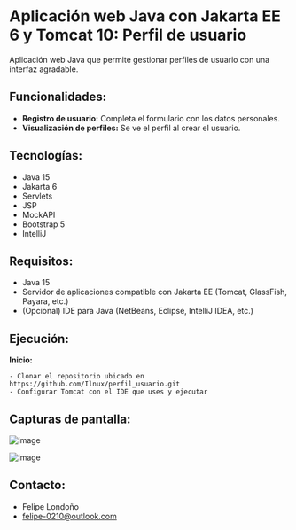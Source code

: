# Aplicación web Java con Jakarta EE 6 y Tomcat 10: Perfil de usuario

Aplicación web Java que permite gestionar perfiles de usuario con una interfaz agradable.

## Funcionalidades:

- **Registro de usuario:** Completa el formulario con los datos personales.
- **Visualización de perfiles:** Se ve el perfil al crear el usuario.

## Tecnologías:

- Java 15
- Jakarta 6
- Servlets
- JSP
- MockAPI
- Bootstrap 5
- IntelliJ

## Requisitos:

- Java 15
- Servidor de aplicaciones compatible con Jakarta EE (Tomcat, GlassFish, Payara, etc.)
- (Opcional) IDE para Java (NetBeans, Eclipse, IntelliJ IDEA, etc.)

## Ejecución:

 **Inicio:**
 
    - Clonar el repositorio ubicado en https://github.com/Ilnux/perfil_usuario.git
    - Configurar Tomcat con el IDE que uses y ejecutar

## Capturas de pantalla:

![image](https://github.com/Ilnux/perfil_usuario/assets/46934658/9e83a5aa-8d61-4559-aa5f-de070e237de5)



![image](https://github.com/Ilnux/perfil_usuario/assets/46934658/5b817ca8-a8dd-430c-b150-ed9a1072848f)



## Contacto:

- Felipe Londoño
- felipe-0210@outlook.com
